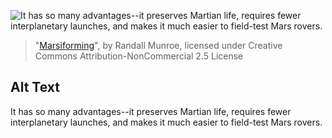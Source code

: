 ![It has so many advantages--it preserves Martian life, requires fewer interplanetary launches, and makes it much easier to field-test Mars rovers.](https://imgs.xkcd.com/comics/marsiforming.png)
> "[Marsiforming](https://xkcd.com/2095/)", by Randall Munroe, licensed under Creative Commons Attribution-NonCommercial 2.5 License

## Alt Text
It has so many advantages--it preserves Martian life, requires fewer interplanetary launches, and makes it much easier to field-test Mars rovers.
